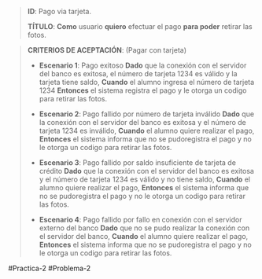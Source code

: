 > **ID**: Pago via tarjeta.
>
> **TÍTULO**: **Como** usuario **quiero** efectuar el pago  **para poder** retirar las fotos.
> 

> **CRITERIOS DE ACEPTACIÓN**: (Pagar con tarjeta)
> -  **Escenario 1**: Pago exitoso
> **Dado** que la conexión con el servidor del banco es exitosa, el número de tarjeta 1234 es válido y la tarjeta tiene saldo,
> **Cuando** el alumno ingresa el número de tarjeta 1234
> **Entonces** el sistema registra el pago y le otorga un codigo para retirar las fotos. 
>
> - **Escenario 2**: Pago fallido por número de tarjeta inválido
> **Dado** que la conexión con el servidor del banco es exitosa y el número de tarjeta 1234 es inválido,
> **Cuando** el alumno quiere realizar el pago,
> **Entonces** el sistema informa que no se pudoregistra el pago y no le otorga un codigo para retirar las fotos. 
> 
> - **Escenario 3**: Pago fallido por saldo insuficiente de tarjeta de crédito 
> **Dado** que la conexión con el servidor del banco es exitosa y el número de tarjeta 1234 es válido y no tiene saldo,
> **Cuando** el alumno quiere realizar el pago,
> **Entonces** el sistema informa que no se pudoregistra el pago y no le otorga un codigo para retirar las fotos. 
> 
> - **Escenario 4**: Pago fallido por fallo en conexión con el servidor externo del banco
> **Dado** que no se pudo realizar la conexión con el servidor del banco,
> **Cuando** el alumno quiere realizar el pago,
> **Entonces** el sistema informa que no se pudoregistra el pago y no le otorga un codigo para retirar las fotos. 

#Practica-2 #Problema-2
